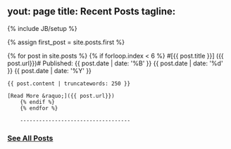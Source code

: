yout: page
title: Recent Posts
tagline: 
---
{% include JB/setup %}

{% assign first_post = site.posts.first %}                                                                                                                                                                  

{% for post in site.posts %}
    {% if forloop.index < 6 %}
#[{{ post.title }}] ({{ post.url}})# 
    Published:
    <span class="month"><abbr>{{ post.date | date: '%B' }}</abbr></span>
    <span class="day">{{ post.date | date: '%d' }}</span>
    <span class="year">{{ post.date | date: '%Y' }}</span>


    {{ post.content | truncatewords: 250 }}

    [Read More &raquo;]({{ post.url}})
        {% endif %}
        {% endfor %}

        -----------------------------------

### [See All Posts](/archive.html) ###

